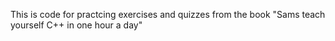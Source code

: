 This is code for practcing exercises and quizzes from the book "Sams teach yourself C++ in one hour a day"